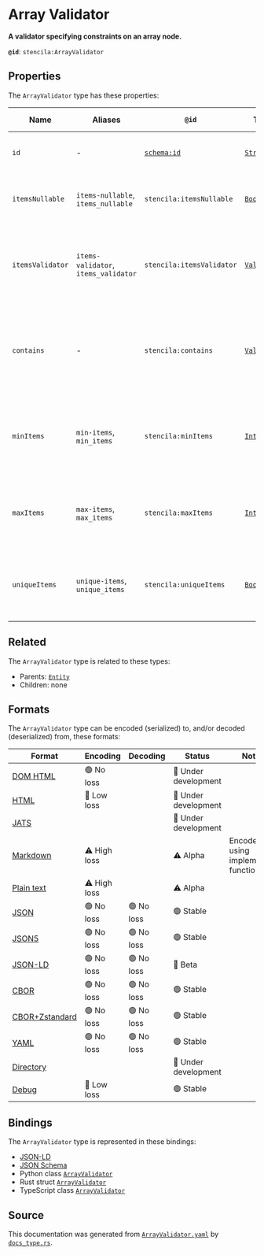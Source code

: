 # Array Validator

**A validator specifying constraints on an array node.**

**`@id`**: `stencila:ArrayValidator`

## Properties

The `ArrayValidator` type has these properties:

| Name             | Aliases                              | `@id`                                | Type                                                                                                  | Description                                                                                 | Inherited from                                                                                   |
| ---------------- | ------------------------------------ | ------------------------------------ | ----------------------------------------------------------------------------------------------------- | ------------------------------------------------------------------------------------------- | ------------------------------------------------------------------------------------------------ |
| `id`             | -                                    | [`schema:id`](https://schema.org/id) | [`String`](https://github.com/stencila/stencila/blob/main/docs/reference/schema/data/string.md)       | The identifier for this item.                                                               | [`Entity`](https://github.com/stencila/stencila/blob/main/docs/reference/schema/other/entity.md) |
| `itemsNullable`  | `items-nullable`, `items_nullable`   | `stencila:itemsNullable`             | [`Boolean`](https://github.com/stencila/stencila/blob/main/docs/reference/schema/data/boolean.md)     | Whether items can have the value `Node::Null`                                               | -                                                                                                |
| `itemsValidator` | `items-validator`, `items_validator` | `stencila:itemsValidator`            | [`Validator`](https://github.com/stencila/stencila/blob/main/docs/reference/schema/data/validator.md) | Another validator node specifying the constraints on all items in the array.                | -                                                                                                |
| `contains`       | -                                    | `stencila:contains`                  | [`Validator`](https://github.com/stencila/stencila/blob/main/docs/reference/schema/data/validator.md) | An array node is valid if at least one of its items is valid against the `contains` schema. | -                                                                                                |
| `minItems`       | `min-items`, `min_items`             | `stencila:minItems`                  | [`Integer`](https://github.com/stencila/stencila/blob/main/docs/reference/schema/data/integer.md)     | An array node is valid if its size is greater than, or equal to, this value.                | -                                                                                                |
| `maxItems`       | `max-items`, `max_items`             | `stencila:maxItems`                  | [`Integer`](https://github.com/stencila/stencila/blob/main/docs/reference/schema/data/integer.md)     | An array node is valid if its size is less than, or equal to, this value.                   | -                                                                                                |
| `uniqueItems`    | `unique-items`, `unique_items`       | `stencila:uniqueItems`               | [`Boolean`](https://github.com/stencila/stencila/blob/main/docs/reference/schema/data/boolean.md)     | A flag to indicate that each value in the array should be unique.                           | -                                                                                                |

## Related

The `ArrayValidator` type is related to these types:

- Parents: [`Entity`](https://github.com/stencila/stencila/blob/main/docs/reference/schema/other/entity.md)
- Children: none

## Formats

The `ArrayValidator` type can be encoded (serialized) to, and/or decoded (deserialized) from, these formats:

| Format                                                                                               | Encoding     | Decoding  | Status              | Notes                              |
| ---------------------------------------------------------------------------------------------------- | ------------ | --------- | ------------------- | ---------------------------------- |
| [DOM HTML](https://github.com/stencila/stencila/blob/main/docs/reference/formats/dom.html.md)        | 🟢 No loss    |           | 🚧 Under development |                                    |
| [HTML](https://github.com/stencila/stencila/blob/main/docs/reference/formats/html.md)                | 🔷 Low loss   |           | 🚧 Under development |                                    |
| [JATS](https://github.com/stencila/stencila/blob/main/docs/reference/formats/jats.md)                |              |           | 🚧 Under development |                                    |
| [Markdown](https://github.com/stencila/stencila/blob/main/docs/reference/formats/markdown.md)        | ⚠️ High loss |           | ⚠️ Alpha            | Encoded using implemented function |
| [Plain text](https://github.com/stencila/stencila/blob/main/docs/reference/formats/text.md)          | ⚠️ High loss |           | ⚠️ Alpha            |                                    |
| [JSON](https://github.com/stencila/stencila/blob/main/docs/reference/formats/json.md)                | 🟢 No loss    | 🟢 No loss | 🟢 Stable            |                                    |
| [JSON5](https://github.com/stencila/stencila/blob/main/docs/reference/formats/json5.md)              | 🟢 No loss    | 🟢 No loss | 🟢 Stable            |                                    |
| [JSON-LD](https://github.com/stencila/stencila/blob/main/docs/reference/formats/jsonld.md)           | 🟢 No loss    | 🟢 No loss | 🔶 Beta              |                                    |
| [CBOR](https://github.com/stencila/stencila/blob/main/docs/reference/formats/cbor.md)                | 🟢 No loss    | 🟢 No loss | 🟢 Stable            |                                    |
| [CBOR+Zstandard](https://github.com/stencila/stencila/blob/main/docs/reference/formats/cbor.zstd.md) | 🟢 No loss    | 🟢 No loss | 🟢 Stable            |                                    |
| [YAML](https://github.com/stencila/stencila/blob/main/docs/reference/formats/yaml.md)                | 🟢 No loss    | 🟢 No loss | 🟢 Stable            |                                    |
| [Directory](https://github.com/stencila/stencila/blob/main/docs/reference/formats/directory.md)      |              |           | 🚧 Under development |                                    |
| [Debug](https://github.com/stencila/stencila/blob/main/docs/reference/formats/debug.md)              | 🔷 Low loss   |           | 🟢 Stable            |                                    |

## Bindings

The `ArrayValidator` type is represented in these bindings:

- [JSON-LD](https://stencila.org/ArrayValidator.jsonld)
- [JSON Schema](https://stencila.org/ArrayValidator.schema.json)
- Python class [`ArrayValidator`](https://github.com/stencila/stencila/blob/main/python/python/stencila/types/array_validator.py)
- Rust struct [`ArrayValidator`](https://github.com/stencila/stencila/blob/main/rust/schema/src/types/array_validator.rs)
- TypeScript class [`ArrayValidator`](https://github.com/stencila/stencila/blob/main/ts/src/types/ArrayValidator.ts)

## Source

This documentation was generated from [`ArrayValidator.yaml`](https://github.com/stencila/stencila/blob/main/schema/ArrayValidator.yaml) by [`docs_type.rs`](https://github.com/stencila/stencila/blob/main/rust/schema-gen/src/docs_type.rs).
